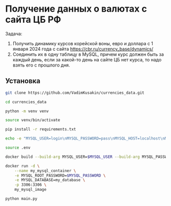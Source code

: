 # Получение данных о валютах с сайта ЦБ РФ

Задача: 
1) Получить динамику курсов корейской воны, евро и доллара с 1 января 2024 года с сайта https://cbr.ru/currency_base/dynamics/    
2) Соединить их в одну таблицу в MySQL, причем курс должен быть за каждый день, если за какой-то день на сайте ЦБ нет курса, то надо взять его с прошлого дня.  

## Установка

```bash
git clone https://github.com/VadimKusakin/currencies_data.git

cd currencies_data

python -m venv venv

source venv/bin/activate

pip install -r requirements.txt

echo -e "MYSQL_USER=login\nMYSQL_PASSWORD=pass\nMYSQL_HOST=localhost\nMYSQL_DATABASE=my_database" > .env

source .env

docker build --build-arg MYSQL_USER=$MYSQL_USER --build-arg MYSQL_PASSWORD=$MYSQL_PASSWORD -t my_mysql_image .

docker run -d \
    --name my_mysql_container \
    -e MYSQL_ROOT_PASSWORD=$MYSQL_PASSWORD \
    -e MYSQL_DATABASE=my_database \
    -p 3306:3306 \
    my_mysql_image

python main.py
```